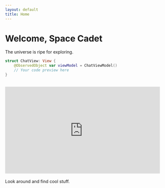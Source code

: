 ```yaml
---
layout: default
title: Home
---
```


# Welcome, Space Cadet

The universe is ripe for exploring. 

```swift
struct ChatView: View {
    @ObservedObject var viewModel = ChatViewModel()
    // Your code preview here
}
```
<br>
<div style="position: relative; padding-bottom: 56.25%; height: 0; overflow: hidden; max-width: 100%; background: #000;">
    <iframe 
        src="https://www.youtube.com/embed/5OJGHAop7Dw?si=UYRc5V5HgroHmhLB" 
        title="YouTube video player" 
        frameborder="0" 
        allow="accelerometer; autoplay; clipboard-write; encrypted-media; gyroscope; picture-in-picture; web-share" 
        referrerpolicy="strict-origin-when-cross-origin" 
        allowfullscreen 
        style="position: absolute; top: 0; left: 0; width: 100%; height: 100%;">
    </iframe>
</div>
<br>
Look around and find cool stuff. 